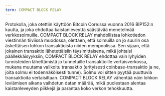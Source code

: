 ```yaml
---
term: COMPACT BLOCK RELAY
---
```


Protokolla, joka otettiin käyttöön Bitcoin Core:ssa vuonna 2016 BIP152:n kautta, ja joka ehdottaa kaistanleveyttä säästävää menetelmää verkkosolmuille. COMPACT BLOCK RELAY mahdollistaa lohkotiedon viestinnän tiiviissä muodossa, olettaen, että solmuilla on jo suurin osa äskettäisen lohkon transaktioista niiden mempoolissa. Sen sijaan, että jokainen transaktio lähetettäisiin täysimittaisena, mikä johtaisi päällekkäisyyksiin, COMPACT BLOCK RELAY ehdottaa vain lyhyiden tunnisteiden lähettämistä jo tunnetuille transaktioille vertaisverkossa, mukana muutama valikoitu transaktio (erityisesti coinbase-transaktio ja ne, joita solmu ei todennäköisesti tunne). Solmu voi sitten pyytää puuttuvia transaktioita vertaisiltaan. COMPACT BLOCK RELAY vähentää näin lohkon leviämisen aikana vaihdetun datan määrää, mikä puolestaan alentaa kaistanleveyden piikkejä ja parantaa koko verkon tehokkuutta.
